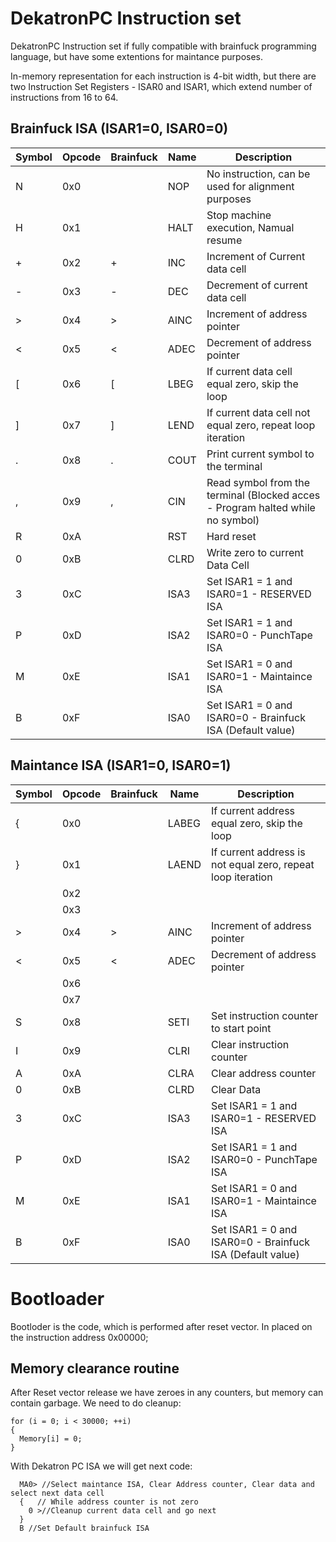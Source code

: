 # DekatronPC Instruction set

DekatronPC Instruction set if fully compatible with brainfuck programming language, but have some extentions for maintance purposes.

In-memory representation for each instruction is 4-bit width, 
but there are two Instruction Set Registers - ISAR0 and ISAR1, which extend number of instructions from 16 to 64.

## Brainfuck ISA (ISAR1=0, ISAR0=0)

| Symbol | Opcode | Brainfuck | Name | Description |
|------|--------|-----------|-|------------|
|  N |  0x0   |          |NOP | No instruction, can be used for alignment purposes|
|  H |  0x1   |          |HALT | Stop machine execution, Namual resume |
|  + |  0x2   |     +     |INC  | Increment of Current data cell|
|  - |  0x3   |     -     |DEC  | Decrement of current data cell|
|  > |  0x4   |     >     |AINC | Increment of address pointer|
|  < |  0x5   |     <     |ADEC | Decrement of address pointer|
|  [ |  0x6   |     [     |LBEG | If current data cell equal zero, skip the loop|
|  ] |  0x7   |     ]     |LEND| If current data cell not equal zero, repeat loop iteration|
|  . |  0x8   |     .     |COUT| Print current symbol to the terminal|
|  , |  0x9   |     ,     |CIN | Read symbol from the terminal (Blocked acces - Program halted while no symbol)|
|  R |  0xA   |          |RST | Hard reset|
|  0 |  0xB   |          |CLRD | Write zero to current Data Cell |
|  3 |  0xC   |          |ISA3| Set ISAR1 = 1 and ISAR0=1 - RESERVED ISA|
|  P |  0xD   |          |ISA2| Set ISAR1 = 1 and ISAR0=0 - PunchTape ISA|
|  M |  0xE   |          |ISA1| Set ISAR1 = 0 and ISAR0=1 - Maintaince ISA|
|  B |  0xF   |          |ISA0| Set ISAR1 = 0 and ISAR0=0 - Brainfuck ISA (Default value)|

## Maintance ISA (ISAR1=0, ISAR0=1)

| Symbol | Opcode | Brainfuck | Name | Description |
|------|--------|-----------|-|------------|
|  { |  0x0   |          |LABEG | If current address equal zero, skip the loop|
|  } |  0x1   |          |LAEND | If current address is not equal zero, repeat loop iteration  |
|   |  0x2   |          |  ||
|   |  0x3   |         |  ||
|  > |  0x4   |     >     | AINC | Increment of address pointer|
|  < |  0x5   |     <     | ADEC | Decrement of address pointer|
|   |  0x6   |          | | |
|   |  0x7   |          || |
|  S |  0x8   |          |SETI| Set instruction counter to start point|
|  I |  0x9   |          |CLRI |Clear instruction counter|
|  A |  0xA   |          |CLRA | Clear address counter|
|  0 |  0xB   |          | CLRD   | Clear Data |
|  3 |  0xC   |          |ISA3| Set ISAR1 = 1 and ISAR0=1 - RESERVED ISA|
|  P |  0xD   |          |ISA2| Set ISAR1 = 1 and ISAR0=0 - PunchTape ISA|
|  M |  0xE   |          |ISA1| Set ISAR1 = 0 and ISAR0=1 - Maintaince ISA|
|  B |  0xF   |          |ISA0| Set ISAR1 = 0 and ISAR0=0 - Brainfuck ISA (Default value)|



# Bootloader

Bootloder is the code, which is performed after reset vector. In placed on the instruction address 0x00000;

## Memory clearance routine

After Reset vector release we have zeroes in any counters, but memory can contain garbage. We need to do cleanup:

  ```
  for (i = 0; i < 30000; ++i)
  {
    Memory[i] = 0;
  }
  ```
  
With Dekatron PC ISA we will get next code:

```
  MA0> //Select maintance ISA, Clear Address counter, Clear data and select next data cell
  {   // While address counter is not zero
    0 >//Cleanup current data cell and go next
  }
  B //Set Default brainfuck ISA
  ```
